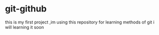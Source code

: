 # git-github
this is my first project ,im using this repository for learning  methods of git
i will learning it soon
